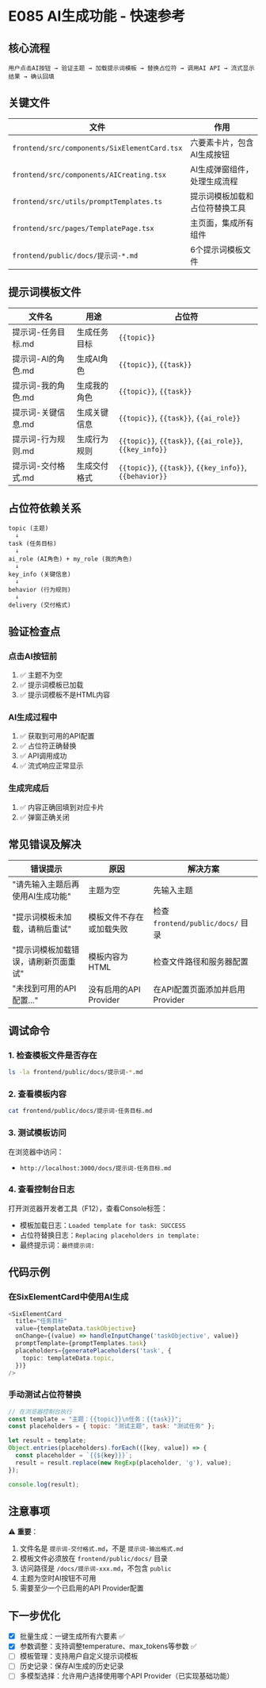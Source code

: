 # E085 AI生成功能 - 快速参考

## 核心流程

```
用户点击AI按钮 → 验证主题 → 加载提示词模板 → 替换占位符 → 调用AI API → 流式显示结果 → 确认回填
```

## 关键文件

| 文件 | 作用 |
|------|------|
| `frontend/src/components/SixElementCard.tsx` | 六要素卡片，包含AI生成按钮 |
| `frontend/src/components/AICreating.tsx` | AI生成弹窗组件，处理生成流程 |
| `frontend/src/utils/promptTemplates.ts` | 提示词模板加载和占位符替换工具 |
| `frontend/src/pages/TemplatePage.tsx` | 主页面，集成所有组件 |
| `frontend/public/docs/提示词-*.md` | 6个提示词模板文件 |

## 提示词模板文件

| 文件名 | 用途 | 占位符 |
|--------|------|--------|
| 提示词-任务目标.md | 生成任务目标 | `{{topic}}` |
| 提示词-AI的角色.md | 生成AI角色 | `{{topic}}`, `{{task}}` |
| 提示词-我的角色.md | 生成我的角色 | `{{topic}}`, `{{task}}` |
| 提示词-关键信息.md | 生成关键信息 | `{{topic}}`, `{{task}}`, `{{ai_role}}` |
| 提示词-行为规则.md | 生成行为规则 | `{{topic}}`, `{{task}}`, `{{ai_role}}`, `{{key_info}}` |
| 提示词-交付格式.md | 生成交付格式 | `{{topic}}`, `{{task}}`, `{{key_info}}`, `{{behavior}}` |

## 占位符依赖关系

```
topic (主题)
  ↓
task (任务目标)
  ↓
ai_role (AI角色) + my_role (我的角色)
  ↓
key_info (关键信息)
  ↓
behavior (行为规则)
  ↓
delivery (交付格式)
```

## 验证检查点

### 点击AI按钮前

1. ✅ 主题不为空
2. ✅ 提示词模板已加载
3. ✅ 提示词模板不是HTML内容

### AI生成过程中

1. ✅ 获取到可用的API配置
2. ✅ 占位符正确替换
3. ✅ API调用成功
4. ✅ 流式响应正常显示

### 生成完成后

1. ✅ 内容正确回填到对应卡片
2. ✅ 弹窗正确关闭

## 常见错误及解决

| 错误提示 | 原因 | 解决方案 |
|---------|------|---------|
| "请先输入主题后再使用AI生成功能" | 主题为空 | 先输入主题 |
| "提示词模板未加载，请稍后重试" | 模板文件不存在或加载失败 | 检查 `frontend/public/docs/` 目录 |
| "提示词模板加载错误，请刷新页面重试" | 模板内容为HTML | 检查文件路径和服务器配置 |
| "未找到可用的API配置..." | 没有启用的API Provider | 在API配置页面添加并启用Provider |

## 调试命令

### 1. 检查模板文件是否存在

```bash
ls -la frontend/public/docs/提示词-*.md
```

### 2. 查看模板内容

```bash
cat frontend/public/docs/提示词-任务目标.md
```

### 3. 测试模板访问

在浏览器中访问：

- `http://localhost:3000/docs/提示词-任务目标.md`

### 4. 查看控制台日志

打开浏览器开发者工具（F12），查看Console标签：

- 模板加载日志：`Loaded template for task: SUCCESS`
- 占位符替换日志：`Replacing placeholders in template:`
- 最终提示词：`最终提示词:`

## 代码示例

### 在SixElementCard中使用AI生成

```typescript
<SixElementCard
  title="任务目标"
  value={templateData.taskObjective}
  onChange={(value) => handleInputChange('taskObjective', value)}
  promptTemplate={promptTemplates.task}
  placeholders={generatePlaceholders('task', {
    topic: templateData.topic,
  })}
/>
```

### 手动测试占位符替换

```javascript
// 在浏览器控制台执行
const template = "主题：{{topic}}\n任务：{{task}}";
const placeholders = { topic: "测试主题", task: "测试任务" };

let result = template;
Object.entries(placeholders).forEach(([key, value]) => {
  const placeholder = `{{${key}}}`;
  result = result.replace(new RegExp(placeholder, 'g'), value);
});

console.log(result);
```

## 注意事项

⚠️ **重要**：

1. 文件名是 `提示词-交付格式.md`，不是 `提示词-输出格式.md`
2. 模板文件必须放在 `frontend/public/docs/` 目录
3. 访问路径是 `/docs/提示词-xxx.md`，不包含 `public`
4. 主题为空时AI按钮不可用
5. 需要至少一个已启用的API Provider配置

## 下一步优化

- [x] 批量生成：一键生成所有六要素 ✅
- [x] 参数调整：支持调整temperature、max_tokens等参数 ✅
- [ ] 模板管理：支持用户自定义提示词模板
- [ ] 历史记录：保存AI生成的历史记录
- [ ] 多模型选择：允许用户选择使用哪个API Provider（已实现基础功能）
